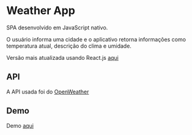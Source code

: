 # Weather App

SPA desenvolvido em JavaScript nativo.

O usuário informa uma cidade e o aplicativo retorna informações como temperatura atual, descrição do clima e umidade.

Versão mais atualizada usando React.js [aqui](https://github.com/alicioalves/weather-app)

## API
A API usada foi do [OpenWeather](https://openweathermap.org/)

## Demo
Demo [aqui](https://weather-aa.netlify.app/)
